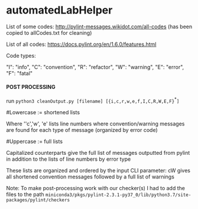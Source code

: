 # automatedLabHelper

List of some codes: http://pylint-messages.wikidot.com/all-codes (has been copied to allCodes.txt for cleaning)

List of all codes: https://docs.pylint.org/en/1.6.0/features.html

Code types:

"I": "info",
"C": "convention",
"R": "refactor",
"W": "warning",
"E": "error",
"F": "fatal"


#### POST PROCESSING
run `python3 cleanOutput.py [filename] [{i,c,r,w,e,f,I,C,R,W,E,F}`<sup>\*</sup>`]`

#Lowercase := shortened lists

Where ''c','w', 'e' lists line numbers where convention/warning messages are found for each type of message (organized by error code)

#Uppercase := full lists

Capitalized counterparts give the full list of messages outputted from pylint in addition to the lists of line numbers by error type

These lists are organized and ordered by the input CLI parameter: cW gives all shortened convention messages followed by a full list of warnings

Note: To make post-processing work with our checker(s) I had to add the files to the path `miniconda3/pkgs/pylint-2.3.1-py37_0/lib/python3.7/site-packages/pylint/checkers`
